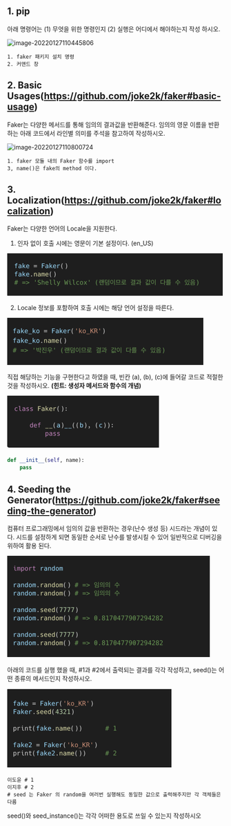 ## 1. pip

아래 명령어는 (1) 무엇을 위한 명령인지 (2) 실행은 어디에서 해야하는지 작성 하시오.

![image-20220127110445806](C:\Users\USER\AppData\Roaming\Typora\typora-user-images\image-20220127110445806.png)

```
1. faker 패키지 설치 명령
2. 커맨드 창
```



## 2. Basic Usages(https://github.com/joke2k/faker#basic-usage)

Faker는 다양한 메서드를 통해 임의의 결과값을 반환해준다. 임의의 영문 이름을 반환하는 아래 코드에서 라인별 의미를 주석을 참고하여 작성하시오.

![image-20220127110800724](C:\Users\USER\AppData\Roaming\Typora\typora-user-images\image-20220127110800724.png)

```
1. faker 모듈 내의 Faker 함수를 import
3, name()은 fake의 method 이다.
```

## 3. Localization(https://github.com/joke2k/faker#localization)

Faker는 다양한 언어의 Locale을 지원한다. 

1. 인자 없이 호출 시에는 영문이 기본 설정이다. (en_US)

![image-20220127131009471](0126_work.assets/image-20220127131009471.png)

2. Locale 정보를 포함하여 호출 시에는 해당 언어 설정을 따른다.

![image-20220127131024840](0126_work.assets/image-20220127131024840.png)

직접 해당하는 기능을 구현한다고 하였을 때, 빈칸 (a), (b), (c)에 들어갈 코드로 적절한 것을 작성하시오. **(힌트: 생성자 메서드와 함수의 개념)**

![image-20220127131235367](0126_work.assets/image-20220127131235367.png)

```python
def __init__(self, name):
    pass
```

## 4. Seeding the Generator(https://github.com/joke2k/faker#seeding-the-generator)

컴퓨터 프로그래밍에서 임의의 값을 반환하는 경우(난수 생성 등) 시드라는 개념이 있다. 시드를 설정하게 되면 동일한 순서로 난수를 발생시킬 수 있어 일반적으로 디버깅을 위하여 활용 된다.

![image-20220127131939716](0126_work.assets/image-20220127131939716.png)

아래의 코드를 실행 했을 때, #1과 #2에서 출력되는 결과를 각각 작성하고, seed()는 어떤 종류의 메서드인지 작성하시오.

![image-20220127132009975](0126_work.assets/image-20220127132009975.png)

```
이도윤 # 1
이지후 # 2
# seed 는 Faker 의 random을 여러번 실행해도 동일한 값으로 출력해주지만 각 객체들은 다름
```



seed()와 seed_instance()는 각각 어떠한 용도로 쓰일 수 있는지 작성하시오

```
```

